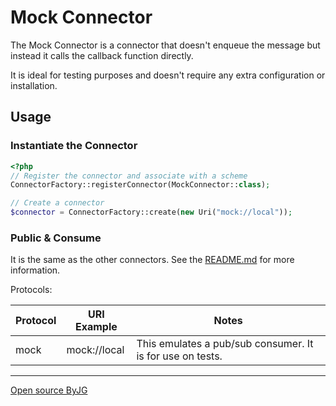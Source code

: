 # Mock Connector

The Mock Connector is a connector that doesn't enqueue the message but instead it calls the callback function directly.

It is ideal for testing purposes and doesn't require any extra configuration or installation.

## Usage

### Instantiate the Connector

```php
<?php
// Register the connector and associate with a scheme
ConnectorFactory::registerConnector(MockConnector::class);

// Create a connector
$connector = ConnectorFactory::create(new Uri("mock://local"));
```

### Public & Consume

It is the same as the other connectors. See the [README.md](../README.md) for more information.

Protocols:

| Protocol | URI Example  | Notes                                                     |
|----------|--------------|-----------------------------------------------------------|
| mock     | mock://local | This emulates a pub/sub consumer. It is for use on tests. |

----
[Open source ByJG](http://opensource.byjg.com)
